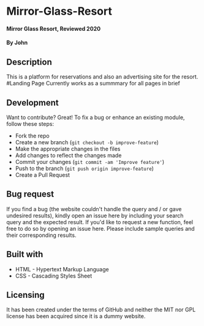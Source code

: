 # Mirror-Glass-Resort
#### Mirror Glass Resort, Reviewed 2020
#### By **John**
## Description
This is a platform for reservations and also an advertising site for the resort.
#Landing Page 
Currently works as a summmary for all pages in brief
## Development
Want to contribute? Great!
To fix a bug or enhance an existing module, follow these steps:
- Fork the repo
- Create a new branch (`git checkout -b improve-feature`)
- Make the appropriate changes in the files
- Add changes to reflect the changes made
- Commit your changes (`git commit -am 'Improve feature'`)
- Push to the branch (`git push origin improve-feature`)
- Create a Pull Request

## Bug request
If you find a bug (the website couldn't handle the query and / or gave undesired results), kindly open an issue here by including your search query and the expected result.
If you'd like to request a new function, feel free to do so by opening an issue here. Please include sample queries and their corresponding results.

## Built with
* HTML - Hypertext Markup Language
* CSS - Cascading Styles Sheet

## Licensing
It has been created under the terms of GitHub and neither the MIT nor GPL license has been acquired since it is a dummy website.
